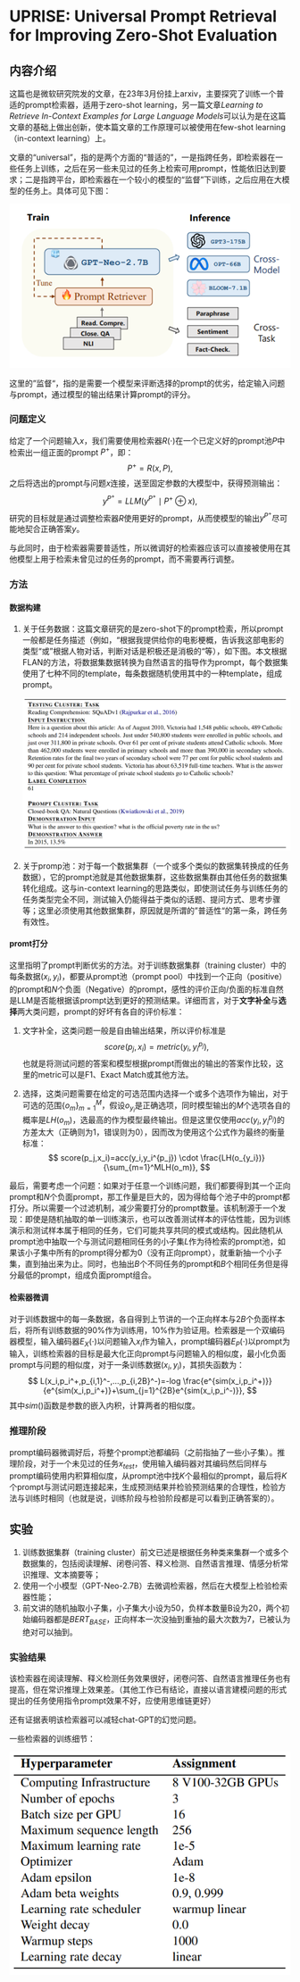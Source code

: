 <script type="text/x-mathjax-config">
  MathJax.Hub.Config({
    tex2jax: {
      inlineMath: [ ['$','$'], ["\\(","\\)"] ],
      processEscapes: true
    }
  });
</script>
<script src="https://cdn.mathjax.org/mathjax/latest/MathJax.js?config=TeX-AMS-MML_HTMLorMML" type="text/javascript"></script>

# UPRISE: Universal Prompt Retrieval for Improving Zero-Shot Evaluation

## 内容介绍
这篇也是微软研究院发的文章，在23年3月份挂上arxiv，主要探究了训练一个普适的prompt检索器，适用于zero-shot learning，另一篇文章*Learning to Retrieve In-Context Examples for Large Language Models*可以认为是在这篇文章的基础上做出创新，使本篇文章的工作原理可以被使用在few-shot learning（in-context learning）上。

文章的“universal”，指的是两个方面的“普适的”，一是指跨任务，即检索器在一些任务上训练，之后在另一些未见过的任务上检索可用prompt，性能依旧达到要求；二是指跨平台，即检索器在一个较小的模型的“监督”下训练，之后应用在大模型的任务上。具体可见下图：

![](../resources/note_pictures/UPRISE%20Universal%20Prompt%20Retrieval%20for%20Improving%20Zero-Shot%20Evaluation/1.png)

这里的”监督“，指的是需要一个模型来评断选择的prompt的优劣，给定输入问题与prompt，通过模型的输出结果计算prompt的评分。

### 问题定义
给定了一个问题输入$x$，我们需要使用检索器$R(\cdot)$在一个已定义好的prompt池$P$中检索出一组正面的prompt $P^+$，即：
$$
P^+=R(x,P),
$$
之后将选出的prompt与问题$x$连接，送至固定参数的大模型中，获得预测输出：
$$
y^{P^+}=LLM(y^{P^+} \mid P^+ \oplus x),
$$
研究的目标就是通过调整检索器$R$使用更好的prompt，从而使模型的输出$y^{P^+}$尽可能地契合正确答案$y$。

与此同时，由于检索器需要普适性，所以微调好的检索器应该可以直接被使用在其他模型上用于检索未曾见过的任务的prompt，而不需要再行调整。

### 方法
#### 数据构建
1. 关于任务数据：这篇文章研究的是zero-shot下的prompt检索，所以prompt一般都是任务描述（例如，“根据我提供给你的电影梗概，告诉我这部电影的类型“或”根据人物对话，判断对话是积极还是消极的“等），如下图。本文根据FLAN的方法，将数据集数据转换为自然语言的指导作为prompt，每个数据集使用了七种不同的template，每条数据随机使用其中的一种template，组成prompt。

   ![](../resources/note_pictures/UPRISE%20Universal%20Prompt%20Retrieval%20for%20Improving%20Zero-Shot%20Evaluation/3.png)

2. 关于promp池：对于每一个数据集群（一个或多个类似的数据集转换成的任务数据），它的prompt池就是其他数据集群，这些数据集群由其他任务的数据集转化组成。这与in-context learning的思路类似，即使测试任务与训练任务的任务类型完全不同，测试输入仍能得益于类似的话题、提问方式、思考步骤等；这里必须使用其他数据集群，原因就是所谓的”普适性“的第一条，跨任务有效性。

#### promt打分
这里指明了prompt判断优劣的方法。对于训练数据集群（training cluster）中的每条数据$(x_i,y_i)$，都要从prompt池（prompt pool）中找到一个正向（positive）的prompt和$N$个负面（Negative）的prompt，感性的评价正向/负面的标准自然是LLM是否能根据该prompt达到更好的预测结果。详细而言，对于**文字补全**与**选择**两大类问题，prompt的好坏有各自的评价标准：

1. 文字补全，这类问题一般是自由输出结果，所以评价标准是
$$
score(p_j,x_i)=metric(y_i,y_i^{p_j}),
$$
也就是将测试问题的答案和模型根据prompt而做出的输出的答案作比较，这里的metric可以是F1、Exact Match或其他方法。

2. 选择，这类问题需要在给定的可选范围内选择一个或多个选项作为输出，对于可选的范围$\{o_m\}_{m=1}^M$，假设$o_{y_i}$是正确选项，同时模型输出的$M$个选项各自的概率是$LH(o_m)$，选最高的作为模型最终输出。但是这里仅使用$acc(y_i,y_i^{p_j})$的方差太大（正确则为1，错误则为0），因而改为使用这个公式作为最终的衡量标准：
$$
score(p_j,x_i)=acc(y_i,y_i^{p_j}) \cdot \frac{LH(o_{y_i})}{\sum_{m=1}^MLH(o_m)},
$$

最后，需要考虑一个问题：如果对于任意一个训练问题，我们都要得到其一个正向prompt和$N$个负面prompt，那工作量是巨大的，因为得给每个池子中的prompt都打分。所以需要一个过滤机制，减少需要打分的prompt数量。该机制源于一个发现：即使是随机抽取的单一训练演示，也可以改善测试样本的评估性能，因为训练演示和测试样本属于相同的任务，它们可能共享共同的模式或结构。因此随机从prompt池中抽取一个与测试问题相同任务的小子集$L$作为待检索的prompt池，如果该小子集中所有的prompt得分都为0（没有正向prompt），就重新抽一个小子集，直到抽出来为止。同时，也抽出$B$个不同任务的prompt和$B$个相同任务但是得分最低的prompt，组成负面prompt组合。

#### 检索器微调
对于训练数据中的每一条数据，各自得到上节讲的一个正向样本与$2B$个负面样本后，将所有训练数据的90%作为训练用，10%作为验证用。检索器是一个双编码器模型，输入编码器$E_X(\cdot)$以问题输入$x_i$作为输入，prompt编码器$E_P(\cdot)$以prompt为输入，训练检索器的目标是最大化正向prompt与问题输入的相似度，最小化负面prompt与问题的相似度，对于一条训练数据$(x_i,y_i)$，其损失函数为：
$$
L(x_i,p_i^+,p_{i,1}^-,...,p_{i,2B}^-)=-log \frac{e^{sim(x_i,p_i^+)}}{e^{sim(x_i,p_i^+)}+\sum_{j=1}^{2B}e^{sim(x_i,p_i^-)}},
$$
其中$sim()$函数是参数的嵌入内积，计算两者的相似度。

### 推理阶段
prompt编码器微调好后，将整个prompt池都编码（之前指抽了一些小子集）。推理阶段，对于一个未见过的任务$x_{test}$，使用输入编码器对其编码然后同样与prompt编码使用内积算相似度，从prompt池中找$K$个最相似的prompt，最后将$K$个prompt与测试问题连接起来，生成预测结果并检验预测结果的合理性，检验方法与训练时相同（也就是说，训练阶段与检验阶段都是可以看到正确答案的）。


## 实验
1. 训练数据集群（training cluster）前文已述是根据任务种类来集群一个或多个数据集的，包括阅读理解、闭卷问答、释义检测、自然语言推理、情感分析常识推理、文本摘要等；
2. 使用一个小模型（GPT-Neo-2.7B）去微调检索器，然后在大模型上检验检索器性能；
3. 前文讲的随机抽取小子集，小子集大小设为50，负样本数量B设为20，两个初始编码器都是$BERT_{BASE}$，正向样本一次没抽到重抽的最大次数为7，已被认为绝对可以抽到。

### 实验结果
该检索器在阅读理解、释义检测任务效果很好，闭卷问答、自然语言推理任务也有提高，但在常识推理上效果差。（其他工作已有结论，直接以语言建模问题的形式提出的任务使用指令prompt效果不好，应使用思维链更好）

还有证据表明该检索器可以减轻chat-GPT的幻觉问题。

一些检索器的训练细节：

![](../resources/note_pictures/UPRISE%20Universal%20Prompt%20Retrieval%20for%20Improving%20Zero-Shot%20Evaluation/2.png)

